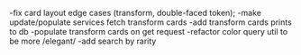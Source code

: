 -fix card layout edge cases (transform, double-faced token);
  -make update/populate services fetch transform cards
  -add transform cards prints to db
  -populate transform cards on get request
-refactor color query util to be more /elegant/
-add search by rarity
